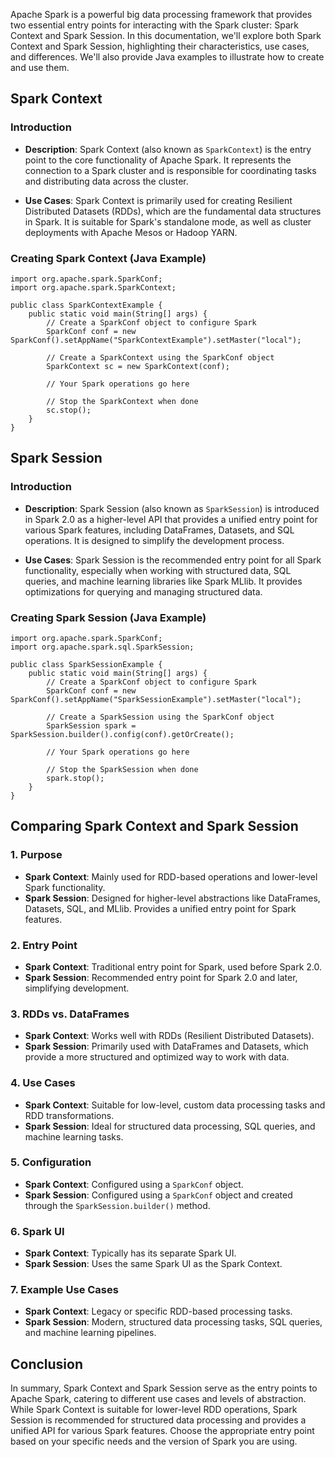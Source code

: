 Apache Spark is a powerful big data processing framework that provides two essential entry points for interacting with the Spark cluster: Spark Context and Spark Session. In this documentation, we'll explore both Spark Context and Spark Session, highlighting their characteristics, use cases, and differences. We'll also provide Java examples to illustrate how to create and use them.

## Spark Context

### Introduction

-   **Description**: Spark Context (also known as `SparkContext`) is the entry point to the core functionality of Apache Spark. It represents the connection to a Spark cluster and is responsible for coordinating tasks and distributing data across the cluster.
    
-   **Use Cases**: Spark Context is primarily used for creating Resilient Distributed Datasets (RDDs), which are the fundamental data structures in Spark. It is suitable for Spark's standalone mode, as well as cluster deployments with Apache Mesos or Hadoop YARN.
    

### Creating Spark Context (Java Example)

```
import org.apache.spark.SparkConf;
import org.apache.spark.SparkContext;

public class SparkContextExample {
    public static void main(String[] args) {
        // Create a SparkConf object to configure Spark
        SparkConf conf = new SparkConf().setAppName("SparkContextExample").setMaster("local");

        // Create a SparkContext using the SparkConf object
        SparkContext sc = new SparkContext(conf);

        // Your Spark operations go here

        // Stop the SparkContext when done
        sc.stop();
    }
}
```

## Spark Session

### Introduction

-   **Description**: Spark Session (also known as `SparkSession`) is introduced in Spark 2.0 as a higher-level API that provides a unified entry point for various Spark features, including DataFrames, Datasets, and SQL operations. It is designed to simplify the development process.
    
-   **Use Cases**: Spark Session is the recommended entry point for all Spark functionality, especially when working with structured data, SQL queries, and machine learning libraries like Spark MLlib. It provides optimizations for querying and managing structured data.
    

### Creating Spark Session (Java Example)

```
import org.apache.spark.SparkConf;
import org.apache.spark.sql.SparkSession;

public class SparkSessionExample {
    public static void main(String[] args) {
        // Create a SparkConf object to configure Spark
        SparkConf conf = new SparkConf().setAppName("SparkSessionExample").setMaster("local");

        // Create a SparkSession using the SparkConf object
        SparkSession spark = SparkSession.builder().config(conf).getOrCreate();

        // Your Spark operations go here

        // Stop the SparkSession when done
        spark.stop();
    }
}
```

## Comparing Spark Context and Spark Session

### 1. Purpose

-   **Spark Context**: Mainly used for RDD-based operations and lower-level Spark functionality.
-   **Spark Session**: Designed for higher-level abstractions like DataFrames, Datasets, SQL, and MLlib. Provides a unified entry point for Spark features.

### 2. Entry Point

-   **Spark Context**: Traditional entry point for Spark, used before Spark 2.0.
-   **Spark Session**: Recommended entry point for Spark 2.0 and later, simplifying development.

### 3. RDDs vs. DataFrames

-   **Spark Context**: Works well with RDDs (Resilient Distributed Datasets).
-   **Spark Session**: Primarily used with DataFrames and Datasets, which provide a more structured and optimized way to work with data.

### 4. Use Cases

-   **Spark Context**: Suitable for low-level, custom data processing tasks and RDD transformations.
-   **Spark Session**: Ideal for structured data processing, SQL queries, and machine learning tasks.

### 5. Configuration

-   **Spark Context**: Configured using a `SparkConf` object.
-   **Spark Session**: Configured using a `SparkConf` object and created through the `SparkSession.builder()` method.

### 6. Spark UI

-   **Spark Context**: Typically has its separate Spark UI.
-   **Spark Session**: Uses the same Spark UI as the Spark Context.

### 7. Example Use Cases

-   **Spark Context**: Legacy or specific RDD-based processing tasks.
-   **Spark Session**: Modern, structured data processing tasks, SQL queries, and machine learning pipelines.

## Conclusion

In summary, Spark Context and Spark Session serve as the entry points to Apache Spark, catering to different use cases and levels of abstraction. While Spark Context is suitable for lower-level RDD operations, Spark Session is recommended for structured data processing and provides a unified API for various Spark features. Choose the appropriate entry point based on your specific needs and the version of Spark you are using.